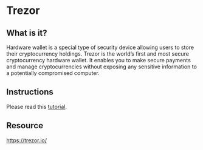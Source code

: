# Trezor

## What is it?

Hardware wallet is a special type of security device allowing users to store their cryptocurrency holdings. Trezor is the world’s first and most secure cryptocurrency hardware wallet. It enables you to make secure payments and manage cryptocurrencies without exposing any sensitive information to a potentially compromised computer.

## Instructions

Please read this [tutorial](tutorial/trezor-model-t-user-guide.md).

## Resource
<https://trezor.io/>
